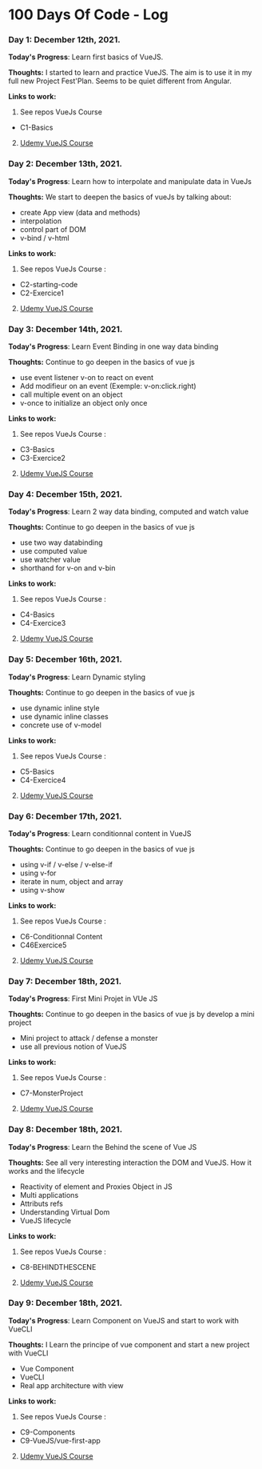 # 100 Days Of Code - Log

### Day 1: December 12th, 2021.

**Today's Progress**: Learn first basics of VueJS.

**Thoughts:** I started to learn and practice VueJS. The aim is to use it in my full new Project Fest'Plan. Seems to be quiet different from Angular.

**Links to work:**

1. See repos VueJs Course

- C1-Basics

2. [Udemy VueJS Course](https://www.udemy.com/share/101WzM3@XMgdT9w7Mhw-Rdt58PmX0xKOsLK05Y8F9FuTisZ_QfQn55aPJx_7cCkljRGFhmBj/)

### Day 2: December 13th, 2021.

**Today's Progress**: Learn how to interpolate and manipulate data in VueJs

**Thoughts:** We start to deepen the basics of vueJs by talking about:

- create App view (data and methods)
- interpolation
- control part of DOM
- v-bind / v-html

**Links to work:**

1. See repos VueJs Course :

- C2-starting-code
- C2-Exercice1

2. [Udemy VueJS Course](https://www.udemy.com/share/101WzM3@XMgdT9w7Mhw-Rdt58PmX0xKOsLK05Y8F9FuTisZ_QfQn55aPJx_7cCkljRGFhmBj/)

### Day 3: December 14th, 2021.

**Today's Progress**: Learn Event Binding in one way data binding

**Thoughts:** Continue to go deepen in the basics of vue js

- use event listener v-on to react on event
- Add modifieur on an event (Exemple: v-on:click.right)
- call multiple event on an object
- v-once to initialize an object only once

**Links to work:**

1. See repos VueJs Course :

- C3-Basics
- C3-Exercice2

2. [Udemy VueJS Course](https://www.udemy.com/share/101WzM3@XMgdT9w7Mhw-Rdt58PmX0xKOsLK05Y8F9FuTisZ_QfQn55aPJx_7cCkljRGFhmBj/)

### Day 4: December 15th, 2021.

**Today's Progress**: Learn 2 way data binding, computed and watch value

**Thoughts:** Continue to go deepen in the basics of vue js

- use two way databinding
- use computed value
- use watcher value
- shorthand for v-on and v-bin

**Links to work:**

1. See repos VueJs Course :

- C4-Basics
- C4-Exercice3

2. [Udemy VueJS Course](https://www.udemy.com/share/101WzM3@XMgdT9w7Mhw-Rdt58PmX0xKOsLK05Y8F9FuTisZ_QfQn55aPJx_7cCkljRGFhmBj/)

### Day 5: December 16th, 2021.

**Today's Progress**: Learn Dynamic styling

**Thoughts:** Continue to go deepen in the basics of vue js

- use dynamic inline style
- use dynamic inline classes
- concrete use of v-model

**Links to work:**

1. See repos VueJs Course :

- C5-Basics
- C4-Exercice4

2. [Udemy VueJS Course](https://www.udemy.com/share/101WzM3@XMgdT9w7Mhw-Rdt58PmX0xKOsLK05Y8F9FuTisZ_QfQn55aPJx_7cCkljRGFhmBj/)

### Day 6: December 17th, 2021.

**Today's Progress**: Learn conditionnal content in VueJS

**Thoughts:** Continue to go deepen in the basics of vue js

- using v-if / v-else / v-else-if
- using v-for
- iterate in num, object and array
- using v-show

**Links to work:**

1. See repos VueJs Course :

- C6-Conditionnal Content
- C46Exercice5

2. [Udemy VueJS Course](https://www.udemy.com/share/101WzM3@XMgdT9w7Mhw-Rdt58PmX0xKOsLK05Y8F9FuTisZ_QfQn55aPJx_7cCkljRGFhmBj/)

### Day 7: December 18th, 2021.

**Today's Progress**: First Mini Projet in VUe JS

**Thoughts:** Continue to go deepen in the basics of vue js by develop a mini project

- Mini project to attack / defense a monster
- use all previous notion of VueJS

**Links to work:**

1. See repos VueJs Course :

- C7-MonsterProject

2. [Udemy VueJS Course](https://www.udemy.com/share/101WzM3@XMgdT9w7Mhw-Rdt58PmX0xKOsLK05Y8F9FuTisZ_QfQn55aPJx_7cCkljRGFhmBj/)

### Day 8: December 18th, 2021.

**Today's Progress**: Learn the Behind the scene of Vue JS

**Thoughts:** See all very interesting interaction the DOM and VueJS. How it works and the lifecycle

- Reactivity of element and Proxies Object in JS
- Multi applications
- Attributs refs
- Understanding Virtual Dom
- VueJS lifecycle

**Links to work:**

1. See repos VueJs Course :

- C8-BEHINDTHESCENE

2. [Udemy VueJS Course](https://www.udemy.com/share/101WzM3@XMgdT9w7Mhw-Rdt58PmX0xKOsLK05Y8F9FuTisZ_QfQn55aPJx_7cCkljRGFhmBj/)

### Day 9: December 18th, 2021.

**Today's Progress**: Learn Component on VueJS and start to work with VueCLI

**Thoughts:** I Learn the principe of vue component and start a new project with VueCLI

- Vue Component
- VueCLI
- Real app architecture with view

**Links to work:**

1. See repos VueJs Course :

- C9-Components
- C9-VueJS/vue-first-app

2. [Udemy VueJS Course](https://www.udemy.com/share/101WzM3@XMgdT9w7Mhw-Rdt58PmX0xKOsLK05Y8F9FuTisZ_QfQn55aPJx_7cCkljRGFhmBj/)
